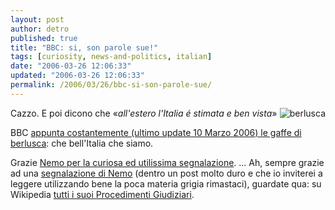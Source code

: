 ```yaml
---
layout: post
author: detro
published: true
title: "BBC: si, son parole sue!"
tags: [curiosity, news-and-politics, italian]
date: "2006-03-26 12:06:33"
updated: "2006-03-26 12:06:33"
permalink: /2006/03/26/bbc-si-son-parole-sue/
---
```


<img src="http://newsimg.bbc.co.uk/media/images/39265000/jpg/_39265351_berlusconi2-6666ap.jpg" alt="berlusca" align="right" />
Cazzo.
E poi dicono che &laquo;<em>all'estero l'Italia é stimata e ben vista</em>&raquo;

BBC <a href="http://news.bbc.co.uk/2/hi/europe/3041288.stm">appunta costantemente (ultimo update 10 Marzo 2006) le gaffe di berlusca</a>: che bell'Italia che siamo.

Grazie <a href="http://blog.neminis.org/berlusconi-a-parole-sue.xhtml">Nemo per la curiosa ed utilissima segnalazione</a>.
...
Ah, sempre grazie ad una <a href="http://blog.neminis.org/litalia-ignorante.xhtml">segnalazione di Nemo</a> (dentro un post molto duro e che io inviterei a leggere utilizzando bene la poca materia grigia rimastaci), guardate qua: su Wikipedia <a href="http://it.wikipedia.org/wiki/Silvio_Berlusconi/Procedimenti_giudiziari">tutti i suoi Procedimenti Giudiziari</a>.
